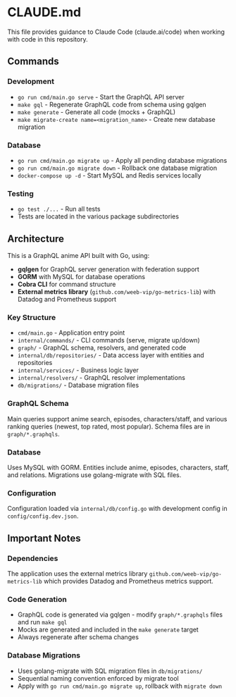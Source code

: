 # CLAUDE.md

This file provides guidance to Claude Code (claude.ai/code) when working with code in this repository.

## Commands

### Development
- `go run cmd/main.go serve` - Start the GraphQL API server
- `make gql` - Regenerate GraphQL code from schema using gqlgen
- `make generate` - Generate all code (mocks + GraphQL)
- `make migrate-create name=<migration_name>` - Create new database migration

### Database
- `go run cmd/main.go migrate up` - Apply all pending database migrations
- `go run cmd/main.go migrate down` - Rollback one database migration
- `docker-compose up -d` - Start MySQL and Redis services locally

### Testing
- `go test ./...` - Run all tests
- Tests are located in the various package subdirectories

## Architecture

This is a GraphQL anime API built with Go, using:
- **gqlgen** for GraphQL server generation with federation support
- **GORM** with MySQL for database operations
- **Cobra CLI** for command structure
- **External metrics library** (`github.com/weeb-vip/go-metrics-lib`) with Datadog and Prometheus support

### Key Structure
- `cmd/main.go` - Application entry point
- `internal/commands/` - CLI commands (serve, migrate up/down)
- `graph/` - GraphQL schema, resolvers, and generated code
- `internal/db/repositories/` - Data access layer with entities and repositories
- `internal/services/` - Business logic layer
- `internal/resolvers/` - GraphQL resolver implementations
- `db/migrations/` - Database migration files

### GraphQL Schema
Main queries support anime search, episodes, characters/staff, and various ranking queries (newest, top rated, most popular). Schema files are in `graph/*.graphqls`.

### Database
Uses MySQL with GORM. Entities include anime, episodes, characters, staff, and relations. Migrations use golang-migrate with SQL files.

### Configuration
Configuration loaded via `internal/db/config.go` with development config in `config/config.dev.json`.

## Important Notes

### Dependencies
The application uses the external metrics library `github.com/weeb-vip/go-metrics-lib` which provides Datadog and Prometheus metrics support.

### Code Generation
- GraphQL code is generated via gqlgen - modify `graph/*.graphqls` files and run `make gql`
- Mocks are generated and included in the `make generate` target
- Always regenerate after schema changes

### Database Migrations
- Uses golang-migrate with SQL migration files in `db/migrations/`
- Sequential naming convention enforced by migrate tool
- Apply with `go run cmd/main.go migrate up`, rollback with `migrate down`